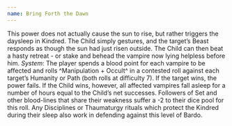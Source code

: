 ```yaml
---
name: Bring Forth the Dawn
---
```


This power does not actually cause the sun to rise, but rather triggers the daysleep in Kindred. The Child simply gestures, and the target’s Beast responds as though the sun had just risen outside. The Child can then beat a hasty retreat - or stake and behead the vampire now lying helpless before him.
_System_: The player spends a blood point for each vampire to be affected and rolls ^Manipulation + Occult^ in a contested roll against each target’s Humanity or Path (both rolls at difficulty 7). If the target wins, the power fails. If the Child wins, however, all affected vampires fall asleep for a number of hours equal to the Child’s net successes. Followers of Set and other blood-lines that share their weakness suffer a -2 to their dice pool for this roll. Any Disciplines or Thaumaturgy rituals which protect the Kindred during their sleep also work in defending against this level of Bardo.